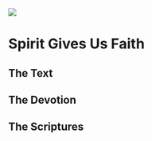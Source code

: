 <img class="intro-right" src="/images/book-ccss-3.jpg">

# Spirit Gives Us Faith

## The Text

## The Devotion

## The Scriptures
